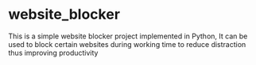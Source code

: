 # website_blocker
This is a simple website blocker project implemented in Python, It can be used to block certain websites during working time to reduce distraction thus improving productivity
